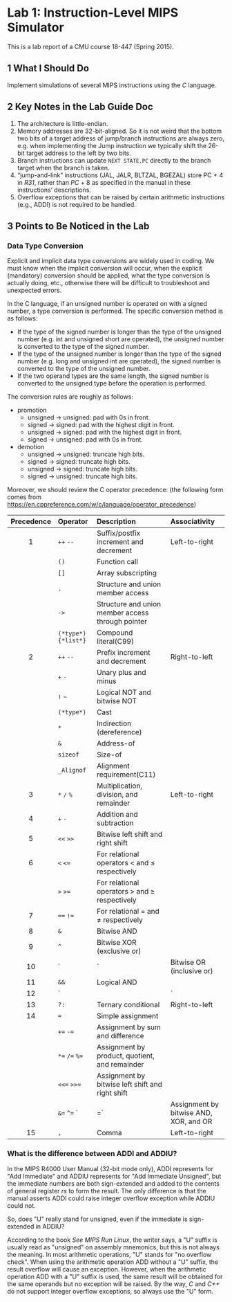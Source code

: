 # Lab 1: Instruction-Level MIPS Simulator

This is a lab report of a CMU course 18-447 (Spring 2015).



## 1 What I Should Do

Implement simulations of several MIPS instructions using the *C* language.



## 2 Key Notes in the Lab Guide Doc

1. The architecture is little-endian. 
2. Memory addresses are 32-bit-aligned. So it is not weird that the bottom two bits of a target address of jump/branch instructions are always zero, e.g. when implementing the Jump instruction we typically shift the 26-bit target address to the left by two bits.
3. Branch instructions can update `NEXT STATE.PC` directly to the branch target when the branch is taken.
4. “jump-and-link” instructions (JAL, JALR, BLTZAL, BGEZAL) store PC + 4 in *R31*, rather than *PC* + 8 as specified in the manual in these instructions’ descriptions.
5. Overflow exceptions that can be raised by certain arithmetic instructions (e.g., ADDI) is not required to be handled.



## 3 Points to Be Noticed in the Lab

### Data Type Conversion

Explicit and implicit data type conversions are widely used in coding. We must know when the implicit conversion will occur, when the explicit (mandatory) conversion should be applied, what the type conversion is actually doing, etc., otherwise there will be difficult to troubleshoot and unexpected errors.

In the C language, if an unsigned number is operated on with a signed number, a type conversion is performed. The specific conversion method is as follows:

- If the type of the signed number is longer than the type of the unsigned number (e.g. int and unsigned short are operated), the unsigned number is converted to the type of the signed number.
- If the type of the unsigned number is longer than the type of the signed number (e.g. long and unsigned int are operated), the signed number is converted to the type of the unsigned number.
- If the two operand types are the same length, the signed number is converted to the unsigned type before the operation is performed.

The conversion rules are roughly as follows:

- promotion
  - unsigned -> unsigned: pad with 0s in front.
  - signed -> signed: pad with the highest digit in front.
  - unsigned -> signed: pad with the highest digit in front.
  - signed -> unsigned: pad with 0s in front.
- demotion
  - unsigned -> unsigned: truncate high bits.
  - signed -> signed: truncate high bits.
  - unsigned -> signed: truncate high bits.
  - signed -> unsigned: truncate high bits.

Moreover, we should review the C operator precedence: (the following form comes from https://en.cppreference.com/w/c/language/operator_precedence)

| Precedence | Operator           | Description                                       | Associativity |
| :--------: | :----------------- | :------------------------------------------------ | :------------ |
|     1      | `++` `--`          | Suffix/postfix increment and decrement            | Left-to-right |
|            | `()`               | Function call                                     |               |
|            | `[]`               | Array subscripting                                |               |
|            | `.`                | Structure and union member access                 |               |
|            | `->`               | Structure and union member access through pointer |               |
|            | `(*type*){*list*}` | Compound literal(C99)                             |               |
|     2      | `++` `--`          | Prefix increment and decrement                    | Right-to-left |
|            | `+` `-`            | Unary plus and minus                              |               |
|            | `!` `~`            | Logical NOT and bitwise NOT                       |               |
|            | `(*type*)`         | Cast                                              |               |
|            | `*`                | Indirection (dereference)                         |               |
|            | `&`                | Address-of                                        |               |
|            | `sizeof`           | Size-of                                           |               |
|            | `_Alignof`         | Alignment requirement(C11)                        |               |
|     3      | `*` `/` `%`        | Multiplication, division, and remainder           | Left-to-right |
|     4      | `+` `-`            | Addition and subtraction                          |               |
|     5      | `<<` `>>`          | Bitwise left shift and right shift                |               |
|     6      | `<` `<=`           | For relational operators < and ≤ respectively     |               |
|            | `>` `>=`           | For relational operators > and ≥ respectively     |               |
|     7      | `==` `!=`          | For relational = and ≠ respectively               |               |
|     8      | `&`                | Bitwise AND                                       |               |
|     9      | `^`                | Bitwise XOR (exclusive or)                        |               |
|     10     | `|`                | Bitwise OR (inclusive or)                         |               |
|     11     | `&&`               | Logical AND                                       |               |
|     12     | `||`               | Logical OR                                        |               |
|     13     | `?:`               | Ternary conditional                               | Right-to-left |
|     14     | `=`                | Simple assignment                                 |               |
|            | `+=` `-=`          | Assignment by sum and difference                  |               |
|            | `*=` `/=` `%=`     | Assignment by product, quotient, and remainder    |               |
|            | `<<=` `>>=`        | Assignment by bitwise left shift and right shift  |               |
|            | `&=` `^=` `|=`     | Assignment by bitwise AND, XOR, and OR            |               |
|     15     | `,`                | Comma                                             | Left-to-right |

### What is the difference between ADDI and ADDIU?

In the MIPS R4000 User Manual (32-bit mode only), ADDI represents for "Add Immediate" and ADDIU represents for "Add Immediate Unsigned", but the immediate numbers are both sign-extended and added to the contents of general register *rs* to form the result. The only difference is that the manual asserts ADDI could raise integer overflow exception while ADDIU could not.

So, does "U" really stand for unsigned, even if the immediate is sign-extended in ADDIU? 

According to the book *See MIPS Run Linux*, the writer says, a "U" suffix is usually read as "unsigned" on assembly mnemonics, but this is not always the meaning. In most arithmetic operations, "U" stands for "no overflow check". When using the arithmetic operation ADD without a "U" suffix, the result overflow will cause an exception. However, when the arithmetic operation ADD with a "U" suffix is used, the same result will be obtained for the same operands but no exception will be raised. By the way, *C* and *C++* do not support integer overflow exceptions, so always use the "U" form. 

### 
